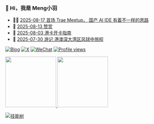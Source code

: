 ### 🤠 Hi，我是 Meng小羽

<!-- BLOG-POST-LIST:START -->
- 👨‍🏫 [2025-08-17 首场 Trae Meetup， 国产 AI IDE 有着不一样的思路](https://blog.debuginn.com/p/meetup-trae/)
- 🦄 [2025-08-13 赞赏](https://blog.debuginn.com/reward/)
- 💃 [2025-08-03 港卡开卡指南](https://blog.debuginn.com/p/financial-hongkong-card/)
- 🤔 [2025-07-30 游记 港澳深大湾区风球中旅程](https://blog.debuginn.com/p/travel-dawanqu/)<!-- BLOG-POST-LIST:END -->

[![Blog](https://img.shields.io/badge/blog.debuginn.com-0066ff?logo=blogger&logoColor=white)](https://blog.debuginn.com)
[![X](https://img.shields.io/badge/@idebuginn-000000?logo=x&logoColor=white)](https://twitter.com/idebuginn)
[![WeChat](https://img.shields.io/badge/@debuginn-07C160?logo=wechat&logoColor=white)](https://blog.debuginn.com/subscribe)
[![Profile views](https://komarev.com/ghpvc/?username=debuginn&color=blueviolet)](https://github.com/debuginn)

<p>
    <a href="#">
        <img height="159px" src="https://github-readme-stats.vercel.app/api?username=debuginn&show_icons=true&theme=github_dark_dimmed&layout=compact" />
    </a>
     <a href="#">
        <img height="159px" src="https://github-readme-stats.vercel.app/api/top-langs/?username=debuginn&theme=github_dark_dimmed&layout=compact&hide=javascript,html,css,php,scss" />
    </a>
</p>

[![技能树](https://skillicons.dev/icons?i=go,java,spring,maven,mysql,postgres,redis,mongodb,linux,bash,docker,kubernetes,grafana,prometheus,nginx,git,github,gitlab,vim,idea,vscode,md,postman,stackoverflow,apple,obsidian,ps,cloudflare&theme=light)](https://blog.debuginn.com/project/)
